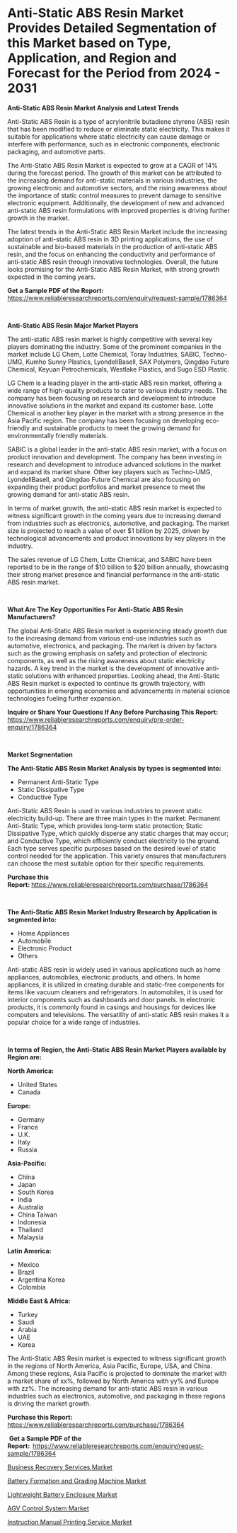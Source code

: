 <p><h1>Anti-Static ABS Resin Market Provides Detailed Segmentation of this Market based on Type, Application, and Region and Forecast for the Period from 2024 - 2031</h1></p><p><strong>Anti-Static ABS Resin Market Analysis and Latest Trends</strong></p>
<p><p>Anti-Static ABS Resin is a type of acrylonitrile butadiene styrene (ABS) resin that has been modified to reduce or eliminate static electricity. This makes it suitable for applications where static electricity can cause damage or interfere with performance, such as in electronic components, electronic packaging, and automotive parts.</p><p>The Anti-Static ABS Resin Market is expected to grow at a CAGR of 14% during the forecast period. The growth of this market can be attributed to the increasing demand for anti-static materials in various industries, the growing electronic and automotive sectors, and the rising awareness about the importance of static control measures to prevent damage to sensitive electronic equipment. Additionally, the development of new and advanced anti-static ABS resin formulations with improved properties is driving further growth in the market.</p><p>The latest trends in the Anti-Static ABS Resin Market include the increasing adoption of anti-static ABS resin in 3D printing applications, the use of sustainable and bio-based materials in the production of anti-static ABS resin, and the focus on enhancing the conductivity and performance of anti-static ABS resin through innovative technologies. Overall, the future looks promising for the Anti-Static ABS Resin Market, with strong growth expected in the coming years.</p></p>
<p><strong>Get a Sample PDF of the Report:&nbsp;</strong> <a href="https://www.reliableresearchreports.com/enquiry/request-sample/1786364">https://www.reliableresearchreports.com/enquiry/request-sample/1786364</a></p>
<p>&nbsp;</p>
<p><strong>Anti-Static ABS Resin Major Market Players</strong></p>
<p><p>The anti-static ABS resin market is highly competitive with several key players dominating the industry. Some of the prominent companies in the market include LG Chem, Lotte Chemical, Toray Industries, SABIC, Techno-UMG, Kumho Sunny Plastics, LyondellBasell, SAX Polymers, Qingdao Future Chemical, Keyuan Petrochemicals, Westlake Plastics, and Sugo ESD Plastic.</p><p>LG Chem is a leading player in the anti-static ABS resin market, offering a wide range of high-quality products to cater to various industry needs. The company has been focusing on research and development to introduce innovative solutions in the market and expand its customer base. Lotte Chemical is another key player in the market with a strong presence in the Asia Pacific region. The company has been focusing on developing eco-friendly and sustainable products to meet the growing demand for environmentally friendly materials.</p><p>SABIC is a global leader in the anti-static ABS resin market, with a focus on product innovation and development. The company has been investing in research and development to introduce advanced solutions in the market and expand its market share. Other key players such as Techno-UMG, LyondellBasell, and Qingdao Future Chemical are also focusing on expanding their product portfolios and market presence to meet the growing demand for anti-static ABS resin.</p><p>In terms of market growth, the anti-static ABS resin market is expected to witness significant growth in the coming years due to increasing demand from industries such as electronics, automotive, and packaging. The market size is projected to reach a value of over $1 billion by 2025, driven by technological advancements and product innovations by key players in the industry.</p><p>The sales revenue of LG Chem, Lotte Chemical, and SABIC have been reported to be in the range of $10 billion to $20 billion annually, showcasing their strong market presence and financial performance in the anti-static ABS resin market.</p></p>
<p>&nbsp;</p>
<p><strong>What Are The Key Opportunities For Anti-Static ABS Resin Manufacturers?</strong></p>
<p><p>The global Anti-Static ABS Resin market is experiencing steady growth due to the increasing demand from various end-use industries such as automotive, electronics, and packaging. The market is driven by factors such as the growing emphasis on safety and protection of electronic components, as well as the rising awareness about static electricity hazards. A key trend in the market is the development of innovative anti-static solutions with enhanced properties. Looking ahead, the Anti-Static ABS Resin market is expected to continue its growth trajectory, with opportunities in emerging economies and advancements in material science technologies fueling further expansion.</p></p>
<p><strong>Inquire or Share Your Questions If Any Before Purchasing This Report:</strong> <a href="https://www.reliableresearchreports.com/enquiry/pre-order-enquiry/1786364">https://www.reliableresearchreports.com/enquiry/pre-order-enquiry/1786364</a></p>
<p>&nbsp;</p>
<p><strong>Market Segmentation</strong></p>
<p><strong>The Anti-Static ABS Resin Market Analysis by types is segmented into:</strong></p>
<p><ul><li>Permanent Anti-Static Type</li><li>Static Dissipative Type</li><li>Conductive Type</li></ul></p>
<p><p>Anti-Static ABS Resin is used in various industries to prevent static electricity build-up. There are three main types in the market: Permanent Anti-Static Type, which provides long-term static protection; Static Dissipative Type, which quickly disperse any static charges that may occur; and Conductive Type, which efficiently conduct electricity to the ground. Each type serves specific purposes based on the desired level of static control needed for the application. This variety ensures that manufacturers can choose the most suitable option for their specific requirements.</p></p>
<p><strong>Purchase this Report:&nbsp;</strong><a href="https://www.reliableresearchreports.com/purchase/1786364">https://www.reliableresearchreports.com/purchase/1786364</a></p>
<p>&nbsp;</p>
<p><strong>The Anti-Static ABS Resin Market Industry Research by Application is segmented into:</strong></p>
<p><ul><li>Home Appliances</li><li>Automobile</li><li>Electronic Product</li><li>Others</li></ul></p>
<p><p>Anti-static ABS resin is widely used in various applications such as home appliances, automobiles, electronic products, and others. In home appliances, it is utilized in creating durable and static-free components for items like vacuum cleaners and refrigerators. In automobiles, it is used for interior components such as dashboards and door panels. In electronic products, it is commonly found in casings and housings for devices like computers and televisions. The versatility of anti-static ABS resin makes it a popular choice for a wide range of industries.</p></p>
<p>&nbsp;</p>
<p><strong>In terms of Region, the Anti-Static ABS Resin Market Players available by Region are:</strong></p>
<p>
    <p> <strong> North America: </strong>
        <ul>
            <li>United States</li>
            <li>Canada</li>
        </ul>
        </p> 
    <p> <strong> Europe: </strong>
        <ul>
            <li>Germany</li>
            <li>France</li>
            <li>U.K.</li>
            <li>Italy</li>
            <li>Russia</li>
        </ul>
        </p> 
    <p> <strong> Asia-Pacific: </strong>
        <ul>
            <li>China</li>
            <li>Japan</li>
            <li>South Korea</li>
            <li>India</li>
            <li>Australia</li>
            <li>China Taiwan</li>
            <li>Indonesia</li>
            <li>Thailand</li>
            <li>Malaysia</li>
        </ul>
        </p> 
    <p> <strong> Latin America: </strong>
        <ul>
            <li>Mexico</li>
            <li>Brazil</li>
            <li>Argentina Korea</li>
            <li>Colombia</li>
        </ul>
        </p> 
    <p> <strong> Middle East & Africa: </strong>
        <ul>
            <li>Turkey</li>
            <li>Saudi</li>
            <li>Arabia</li>
            <li>UAE</li>
            <li>Korea</li>
        </ul>
    </p>
    </p>
<p><p>The Anti-Static ABS Resin market is expected to witness significant growth in the regions of North America, Asia Pacific, Europe, USA, and China. Among these regions, Asia Pacific is projected to dominate the market with a market share of xx%, followed by North America with yy% and Europe with zz%. The increasing demand for anti-static ABS resin in various industries such as electronics, automotive, and packaging in these regions is driving the market growth.</p></p>
<p><strong>Purchase this Report: </strong><a href="https://www.reliableresearchreports.com/purchase/1786364">https://www.reliableresearchreports.com/purchase/1786364</a></p>
<p>&nbsp;<strong>Get a Sample PDF of the Report:&nbsp;&nbsp;</strong><a href="https://www.reliableresearchreports.com/enquiry/request-sample/1786364">https://www.reliableresearchreports.com/enquiry/request-sample/1786364</a></p>
<p><strong></strong></p>
<p><p><a href="https://medium.com/@olenwuckert56/business-recovery-services-market-analysis-its-cagr-market-segmentation-and-global-industry-c703b60f9ac1">Business Recovery Services Market</a></p><p><a href="https://github.com/suaretopek9/Market-Research-Report-List-1/blob/main/battery-formation-and-grading-machine-market.md">Battery Formation and Grading Machine Market</a></p><p><a href="https://github.com/mharielmesa/Market-Research-Report-List-2/blob/main/lightweight-battery-enclosure-market.md">Lightweight Battery Enclosure Market</a></p><p><a href="https://medium.com/@olenwuckert56/agv-control-system-market-analysis-and-sze-forecasted-for-period-from-2024-to-2031-6844a245d116">AGV Control System Market</a></p><p><a href="https://medium.com/@olenwuckert56/instruction-manual-printing-service-market-size-and-market-trends-complete-industry-overview-2024-d21b507b121f">Instruction Manual Printing Service Market</a></p></p>